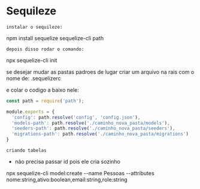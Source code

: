 # Sequileze

```
instalar o sequileze:
```

npm install sequelize sequelize-cli path

```
depois disso rodar o comando:
```

npx sequelize-cli init 

se desejar mudar as pastas padroes de lugar criar um arquivo na rais com o nome de: .sequelizerc

e colar o codigo a baixo nele:


~~~javascript
const path = require('path');

module.exports = {
  'config': path.resolve('config', 'config.json'),
  'models-path': path.resolve('./caminho_nova_pasta/models'),
  'seeders-path': path.resolve('./caminho_nova_pasta/seeders'),
  'migrations-path': path.resolve('./caminho_nova_pasta/migrations')
}
~~~

```
criando tabelas
````

* não precisa passar id pois ele cria sozinho

npx sequelize-cli model:create --name Pessoas --attributes nome:string,ativo:boolean,email:string,role:string

